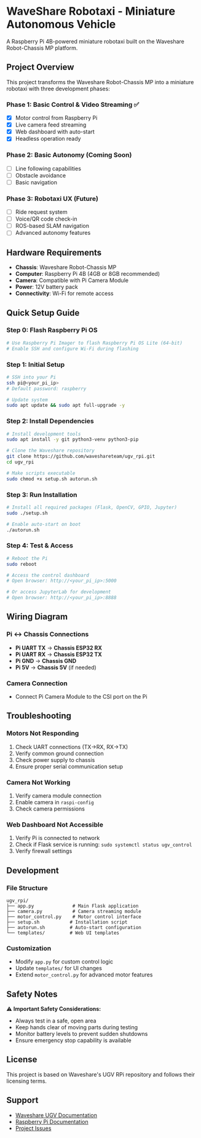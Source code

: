 # WaveShare Robotaxi - Miniature Autonomous Vehicle

A Raspberry Pi 4B-powered miniature robotaxi built on the Waveshare Robot-Chassis MP platform.

## Project Overview

This project transforms the Waveshare Robot-Chassis MP into a miniature robotaxi with three development phases:

### Phase 1: Basic Control & Video Streaming ✅
- [x] Motor control from Raspberry Pi
- [x] Live camera feed streaming
- [x] Web dashboard with auto-start
- [x] Headless operation ready

### Phase 2: Basic Autonomy (Coming Soon)
- [ ] Line following capabilities
- [ ] Obstacle avoidance
- [ ] Basic navigation

### Phase 3: Robotaxi UX (Future)
- [ ] Ride request system
- [ ] Voice/QR code check-in
- [ ] ROS-based SLAM navigation
- [ ] Advanced autonomy features

## Hardware Requirements

- **Chassis**: Waveshare Robot-Chassis MP
- **Computer**: Raspberry Pi 4B (4GB or 8GB recommended)
- **Camera**: Compatible with Pi Camera Module
- **Power**: 12V battery pack
- **Connectivity**: Wi-Fi for remote access

## Quick Setup Guide

### Step 0: Flash Raspberry Pi OS
```bash
# Use Raspberry Pi Imager to flash Raspberry Pi OS Lite (64-bit)
# Enable SSH and configure Wi-Fi during flashing
```

### Step 1: Initial Setup
```bash
# SSH into your Pi
ssh pi@<your_pi_ip>
# Default password: raspberry

# Update system
sudo apt update && sudo apt full-upgrade -y
```

### Step 2: Install Dependencies
```bash
# Install development tools
sudo apt install -y git python3-venv python3-pip

# Clone the Waveshare repository
git clone https://github.com/waveshareteam/ugv_rpi.git
cd ugv_rpi

# Make scripts executable
sudo chmod +x setup.sh autorun.sh
```

### Step 3: Run Installation
```bash
# Install all required packages (Flask, OpenCV, GPIO, Jupyter)
sudo ./setup.sh

# Enable auto-start on boot
./autorun.sh
```

### Step 4: Test & Access
```bash
# Reboot the Pi
sudo reboot

# Access the control dashboard
# Open browser: http://<your_pi_ip>:5000

# Or access JupyterLab for development
# Open browser: http://<your_pi_ip>:8888
```

## Wiring Diagram

### Pi ↔ Chassis Connections
- **Pi UART TX** → **Chassis ESP32 RX**
- **Pi UART RX** → **Chassis ESP32 TX**  
- **Pi GND** → **Chassis GND**
- **Pi 5V** → **Chassis 5V** (if needed)

### Camera Connection
- Connect Pi Camera Module to the CSI port on the Pi

## Troubleshooting

### Motors Not Responding
1. Check UART connections (TX→RX, RX→TX)
2. Verify common ground connection
3. Check power supply to chassis
4. Ensure proper serial communication setup

### Camera Not Working
1. Verify camera module connection
2. Enable camera in `raspi-config`
3. Check camera permissions

### Web Dashboard Not Accessible
1. Verify Pi is connected to network
2. Check if Flask service is running: `sudo systemctl status ugv_control`
3. Verify firewall settings

## Development

### File Structure
```
ugv_rpi/
├── app.py              # Main Flask application
├── camera.py           # Camera streaming module
├── motor_control.py    # Motor control interface
├── setup.sh           # Installation script
├── autorun.sh         # Auto-start configuration
└── templates/         # Web UI templates
```

### Customization
- Modify `app.py` for custom control logic
- Update `templates/` for UI changes
- Extend `motor_control.py` for advanced motor features

## Safety Notes

⚠️ **Important Safety Considerations:**
- Always test in a safe, open area
- Keep hands clear of moving parts during testing
- Monitor battery levels to prevent sudden shutdowns
- Ensure emergency stop capability is available

## License

This project is based on Waveshare's UGV RPi repository and follows their licensing terms.

## Support

- [Waveshare UGV Documentation](https://www.waveshare.com/wiki/UGV_RPi)
- [Raspberry Pi Documentation](https://www.raspberrypi.org/documentation/)
- [Project Issues](https://github.com/your-repo/issues) 